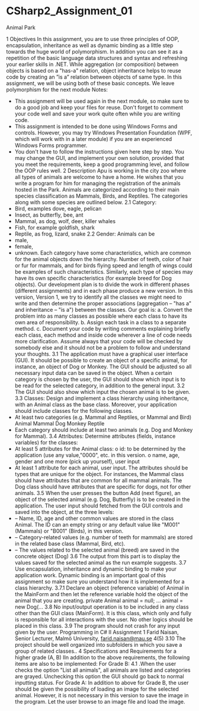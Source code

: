 # CSharp2_Assignment_01
Animal Park

1 Objectives
In this assignment, you are to use three principles of OOP, encapsulation, inheritance as well
as dynamic binding as a little step towards the huge world of polymorphism. In addition you can
see it as a repetition of the basic language data structures and syntax and refreshing your earlier
skills in .NET.
While aggregation (or composition) between objects is based on a "has-a" relation, object
inheritance helps to reuse code by creating an ”is a” relation between objects of same type. In
this assignment, we will be using both of these basic concepts. We leave polymorphism for the
next module
Notes:
- This assignment will be used again in the next module, so make sure to do a good job
and keep your files for reuse. Don't forget to comment your code well and save your
work quite often while you are writing code.
- This assignment is intended to be done using Windows Forms and controls. However,
you may try Windows Presentation Foundation (WPF, which will work with in a later
module) if you are an experienced Windows Forms programmer.
- You don't have to follow the instructions given here step by step. You may change the
GUI, and implement your own solution, provided that you meet the requirements, keep
a good programming level, and follow the OOP rules well.
2 Description
Apu is working in the city zoo where all types of animals are welcome to have a home. He
wishes that you write a program for him for managing the registration of the animals hosted in
the Park. Animals are categorized according to their main species classification as Mammals,
Birds, and Reptiles. The categories along with some species are outlined below.
2.1 Category:
- Bird, examples dove, eagle, pelican
- Insect, as butterfly, bee, ant
- Mammal, as dog, wolf, deer, killer whales
- Fish, for example goldfish, shark
- Reptile, as frog, lizard, snake
2.2 Gender: Animals can be
- male,
- female,
- unknown.
Each category have some characteristics, which are common for the animal objects down the
hierarchy. Number of teeth, color of hair or fur for mammals, and for birds flying speed and
length of wings could be examples of such characteristics. Similarly, each type of species may
have its own specific characteristics (for example breed for Dog objects).
Our development plan is to divide the work in different phases (different assignments) and in
each phase produce a new version. In this version, Version 1, we try to identify all the classes
we might need to write and then determine the proper associations (aggregation – "has a" and
inheritance – "is a") between the classes.
Our goal is:
a. Convert the problem into as many classes as possible where each class to have its own
area of responsibility.
b. Assign each task in a class to a separate method.
c. Document your code by writing comments explaining briefly each class, each method
and inside code wherever a line of code needs more clarification. Assume always that
your code will be checked by somebody else and it should not be a problem to follow
and understand your thoughts.
3.1 The application must have a graphical user interface (GUI). It should be possible to create
an object of a specific animal, for instance, an object of Dog or Monkey. The GUI should
be adjusted so all necessary input data can be saved in the object. When a certain
category is chosen by the user, the GUI should show which input is to be read for the
selected category, in addition to the general input.
3.2 The GUI should also show which input the
chosen animal is to be given.
3.3 Classes: Design and implement a class
hierarchy using inheritance, with an Animal
class as the base class. Moreover, your
application should include classes for the
following classes.
- At least two categories (e.g. Mammal
and Reptiles, or Mammal and Bird)
Animal
Mammal
Dog Monkey
Reptile
- Each category should include at least two animals (e.g. Dog and Monkey for
Mammal).
3.4 Attributes: Determine attributes (fields, instance variables) for the classes:
- At least 5 attributes for the Animal class:
o id: to be determined by the application (use any value,"0000", etc. in this
version.
o name, age, gender and one more (pick up yourself), user input
- At least 1 attribute for each animal, user input.
The attributes should be types that are unique for the object. For instances, the Mammal
class should have attributes that are common for all mammal animals. The Dog class
should have attributes that are specific for dogs, not for other animals.
3.5 When the user presses the button Add (next figure), an object of the selected animal (e.g.
Dog, Butterfly) is to be created in the application. The user input should fetched from the
GUI controls and saved into the object, at the three levels:
- – Name, ID, age and other common values are stored in the class Animal. The ID can
an empty string or any default value like "M001" (Mammals) or "B001" (Birds), in this
version.
- – Category-related values (e.g. number of teeth for mammals) are stored in the related
base class (Mammal, Bird, etc).
- – The values related to the selected animal (breed) are saved in the concrete object
(Dog)
3.6 The output from this part is to display the values saved for the selected animal as the run
example suggests.
3.7 Use encapsulation, inheritance and dynamic binding to make your application work.
Dynamic binding is an important goal of this assignment so make sure you
understand how it is implemented for a class hierarchy.
3.7.1 Declare an object (reference variable) of Animal in the MainForm and then
let the reference variable hold the object of the animal that you are creating.
private Animal animal = null;
...
animal = new Dog(...
3.8 No input/output operation is to be included in any class other than the GUI class
(MainForm). It is this class, which only and fully is responsible for all interactions with the
user. No other logics should be placed in this class.
3.9 The program should not crash for any input given by the user.
Programming in C# II Assignment 1
Farid Naisan, Senior Lecturer, Malmö University, farid.naisan@mau.se 4(5)
3.10 The project should be well organized into subfolders in which you save a group of related
classes..
4 Specifications and Requirements for a higher grade (A, B)
IIn addition to the above requirements, the following items are also to be implemented:
For Grade B:
4.1 .When the user checks the option "List all animals", all animals are listed and categories
are grayed. Unchecking this option the GUI should go back to normal inputting status.
For Grade A:
In addition to above for Grade B, the user should be given the possibility of loading an image
for the selected animal. However, it is not necessary in this version to save the image in the
program. Let the user browse to an image file and load the image.
